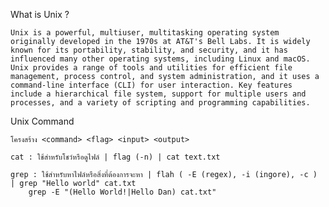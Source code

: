 
What is Unix ?

	Unix is a powerful, multiuser, multitasking operating system originally developed in the 1970s at AT&T's Bell Labs. It is widely known for its portability, stability, and security, and it has influenced many other operating systems, including Linux and macOS. Unix provides a range of tools and utilities for efficient file management, process control, and system administration, and it uses a command-line interface (CLI) for user interaction. Key features include a hierarchical file system, support for multiple users and processes, and a variety of scripting and programming capabilities.


Unix Command

	โครงสร้าง <command> <flag> <input> <output>

	cat : ใช้สำหรับโชว์หรือดูไฟล์ | flag (-n) | cat text.txt 

	grep : ใช้สำหรับหาไฟล์หรือสิ่งที่ต้องการจะหา | flah ( -E (regex), -i (ingore), -c ) | grep "Hello world" cat.txt
		grep -E "(Hello World!|Hello Dan) cat.txt"

	